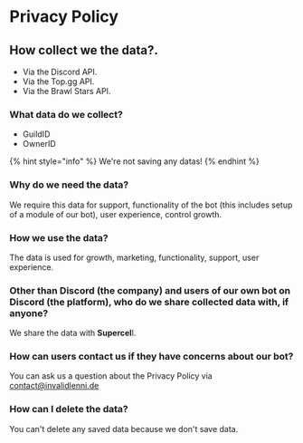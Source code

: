 # Privacy Policy

## How collect we the data?.&#x20;

* Via the Discord API.&#x20;
* Via the Top.gg API.
* Via the Brawl Stars API.

### What data do we collect?&#x20;

* GuildID
* OwnerID

{% hint style="info" %}
We're not saving any datas!
{% endhint %}

### Why do we need the data?

We require this data for support, functionality of the bot (this includes setup of a module of our bot), user experience, control growth.

### How we use the data?

The data is used for growth, marketing, functionality, support, user experience.

### Other than Discord (the company) and users of our own bot on Discord (the platform), who do we share collected data with, if anyone?&#x20;

We share the data with **Supercel**l.

### How can users contact us if they have concerns about our bot?

You can ask us a question about the Privacy Policy via contact@invalidlenni.de

### How can I delete the data?

You can't delete any saved data because we don't save data.

